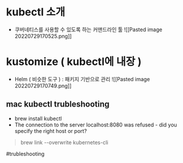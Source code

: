 # kubectl 소개
- 쿠버네티스를 사용할 수 있도록 하는 커맨드라인 툴
![[Pasted image 20220729170525.png]]
# kustomize ( kubectl에 내장 )
- Helm ( 비슷한 도구 ) : 패키지 기반으로 관리
![[Pasted image 20220729170749.png]]
## mac kubectl trubleshooting
- brew install kubectl
- The connection to the server localhost:8080 was refused - did you specify the right host or port?

> brew link --overwrite kubernetes-cli


#trubleshooting 
